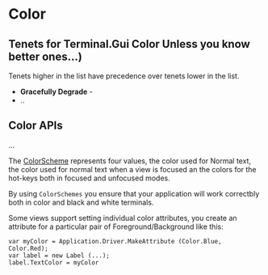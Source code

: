 # Color

## Tenets for Terminal.Gui Color Unless you know better ones...)

Tenets higher in the list have precedence over tenets lower in the list.

* **Gracefully Degrade** - 
* ..

## Color APIs

...

The [ColorScheme](~/api/Terminal.Gui.ColorScheme.yml) represents
four values, the color used for Normal text, the color used for normal text when
a view is focused an the colors for the hot-keys both in focused and unfocused modes.

By using `ColorSchemes` you ensure that your application will work correctbly both
in color and black and white terminals.

Some views support setting individual color attributes, you create an
attribute for a particular pair of Foreground/Background like this:

```
var myColor = Application.Driver.MakeAttribute (Color.Blue, Color.Red);
var label = new Label (...);
label.TextColor = myColor
```
